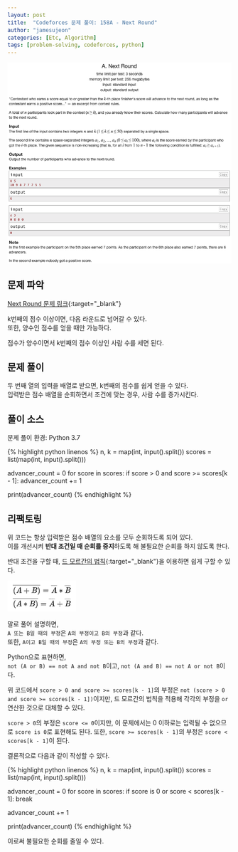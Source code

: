 ```yaml
---
layout: post
title:  "Codeforces 문제 풀이: 158A - Next Round"
author: "jamesujeon"
categories: [Etc, Algorithm]
tags: [problem-solving, codeforces, python]
---
```


![158A - Next Round](assets/codeforces_158a_next_round.png "158A - Next Round")

## 문제 파악

[Next Round 문제 링크](http://codeforces.com/problemset/problem/158/A){:target="_blank"}

k번째의 점수 이상이면, 다음 라운드로 넘어갈 수 있다.  
또한, 양수인 점수를 얻을 때만 가능하다.

점수가 양수이면서 k번째의 점수 이상인 사람 수를 세면 된다.

## 문제 풀이

두 번째 열의 입력을 배열로 받으면, k번째의 점수를 쉽게 얻을 수 있다.  
입력받은 점수 배열을 순회하면서 조건에 맞는 경우, 사람 수를 증가시킨다.

## 풀이 소스

문제 풀이 환경: Python 3.7

{% highlight python linenos %}
n, k = map(int, input().split())
scores = list(map(int, input().split()))

advancer_count = 0
for score in scores:
  if score > 0 and score >= scores[k - 1]:
    advancer_count += 1

print(advancer_count)
{% endhighlight %}

## 리팩토링

위 코드는 항상 입력받은 점수 배열의 요소를 모두 순회하도록 되어 있다.  
이를 개선시켜 **반대 조건일 때 순회를 중지**하도록 해 불필요한 순회를 하지 않도록 한다.

반대 조건을 구할 때, [드 모르간의 법칙][드 모르간의 법칙]{:target="_blank"}을 이용하면 쉽게 구할 수 있다.

![De Morgan's laws](assets/De_Morgan's_laws.png "De Morgan's laws")

말로 풀어 설명하면,  
`A 또는 B일 때의 부정`은 `A의 부정이고 B의 부정`과 같다.  
또한, `A이고 B일 때의 부정`은 `A의 부정 또는 B의 부정`과 같다.

Python으로 표현하면,  
`not (A or B) == not A and not B`이고, `not (A and B) == not A or not B`이다.

위 코드에서 `score > 0 and score >= scores[k - 1]`의 부정은 `not (score > 0 and score >= scores[k - 1])`이지만, 드 모르간의 법칙을 적용해 각각의 부정을 `or` 연산한 것으로 대체할 수 있다.

`score > 0`의 부정은 `score <= 0`이지만, 이 문제에서는 0 이하로는 입력될 수 없으므로 `score is 0`로 표현해도 된다. 또한, `score >= scores[k - 1]`의 부정은 `score < scores[k - 1]`이 된다.

결론적으로 다음과 같이 작성할 수 있다.

{% highlight python linenos %}
n, k = map(int, input().split())
scores = list(map(int, input().split()))

advancer_count = 0
for score in scores:
  if score is 0 or score < scores[k - 1]:
    break

  advancer_count += 1

print(advancer_count)
{% endhighlight %}

이로써 불필요한 순회를 줄일 수 있다.

[드 모르간의 법칙]: https://ko.wikipedia.org/wiki/%EB%93%9C_%EB%AA%A8%EB%A5%B4%EA%B0%84%EC%9D%98_%EB%B2%95%EC%B9%99#%EB%85%BC%EB%A6%AC_%ED%9A%8C%EB%A1%9C%EC%97%90%EC%84%9C%EC%9D%98_%EB%93%9C_%EB%AA%A8%EB%A5%B4%EA%B0%84%EC%9D%98_%EB%B2%95%EC%B9%99
